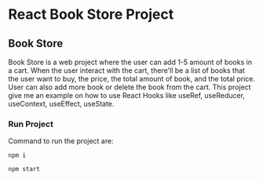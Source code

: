 # React Book Store Project

## Book Store

Book Store is a web project where the user can add 1-5 amount of books in a cart.
When the user interact with the cart, there'll be a list of books that the user want to buy, the price, the total amount of book, and the total price.
User can also add more book or delete the book from the cart.
This project give me an example on how to use React Hooks like useRef, useReducer, useContext, useEffect, useState.

### Run Project

Command to run the project are:

```
npm i

npm start

```
